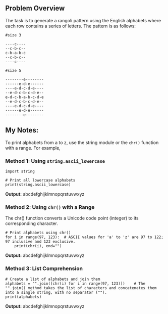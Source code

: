 ## Problem Overview
The task is to generate a rangoli pattern using the English alphabets where each row contains a series of letters. The pattern is as follows:
```
#size 3

----c----
--c-b-c--
c-b-a-b-c
--c-b-c--
----c----

#size 5

--------e--------
------e-d-e------
----e-d-c-d-e----
--e-d-c-b-c-d-e--
e-d-c-b-a-b-c-d-e
--e-d-c-b-c-d-e--
----e-d-c-d-e----
------e-d-e------
--------e--------
```

## My Notes:

To print alphabets from a to z, use the string module or the `chr()` function with a range. For example,

### Method 1: Using `string.ascii_lowercase`
```
import string

# Print all lowercase alphabets
print(string.ascii_lowercase)
```
**Output:** abcdefghijklmnopqrstuvwxyz

### Method 2: Using `chr()` with a Range
The chr() function converts a Unicode code point (integer) to its corresponding character.
```
# Print alphabets using chr()
for i in range(97, 123):  # ASCII values for 'a' to 'z' are 97 to 122; 97 inclusive and 123 exclusive.
    print(chr(i), end="")
```
**Output:** abcdefghijklmnopqrstuvwxyz

### Method 3: List Comprehension
```
# Create a list of alphabets and join them
alphabets = "".join([chr(i) for i in range(97, 123)])    # The "".join() method takes the list of characters and concatenates them into a single string, with no separator ("").
print(alphabets)
```
**Output:** abcdefghijklmnopqrstuvwxyz
